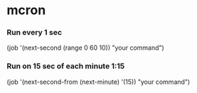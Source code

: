 # mcron

### Run every 1 sec

(job '(next-second (range 0 60 10)) "your command")

### Run on 15 sec of each minute 1:15

(job
    '(next-second-from
       (next-minute)
       '(15))
    "your command")

